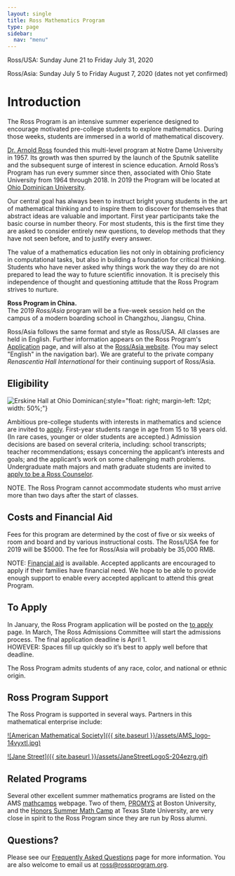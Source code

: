 ```yaml
---
layout: single
title: Ross Mathematics Program
type: page
sidebar:
  nav: "menu"
---
```

Ross/USA:  Sunday June 21   to   Friday July 31, 2020

Ross/Asia:  Sunday July 5   to   Friday August 7, 2020  (dates not yet confirmed)

# Introduction

The Ross Program is an intensive summer experience designed to encourage motivated pre-college students to explore mathematics. During those weeks, students are immersed in a world of mathematical discovery.

[Dr. Arnold Ross](/alumni/biography/ "Ross Biography") founded this multi-level program at Notre Dame University in 1957\. Its growth was then spurred by the launch of the Sputnik satellite and the subsequent surge of interest in science education. Arnold Ross’s Program has run every summer since then, associated with Ohio State University from 1964 through 2018. In 2019 the Program will be located at <a href="http://www.ohiodominican.edu/"> Ohio Dominican University</a>.  

Our central goal has always been to instruct bright young students in the art of mathematical thinking and to inspire them to discover for themselves that abstract ideas are valuable and important. First year participants take the basic course in number theory. For most students, this is the first time they are asked to consider entirely new questions, to develop methods that they have not seen before, and to justify every answer.

The value of a mathematics education lies not only in obtaining proficiency in computational tasks, but also in building a foundation for critical thinking. Students who have never asked why things work the way they do are not prepared to lead the way to future scientific innovation. It is precisely this independence of thought and questioning attitude that the Ross Program strives to nurture.

**Ross Program in China.**  
The 2019 _Ross/Asia_ program will be a five-week session held on the campus of a modern boarding school in Changzhou, Jiangsu, China.  

Ross/Asia follows the same format and style as Ross/USA. All classes are held in English. Further information appears on the Ross Program's [Application](/students/to-apply/) page, and will also at the [Ross/Asia website](http://www.rossmathasia.org/).  (You may select "English" in the navigation bar). We are grateful to the private company _Renascentia Hall International_ for their continuing support of Ross/Asia.

## Eligibility

![Erskine Hall at Ohio Dominican](https://upload.wikimedia.org/wikipedia/commons/thumb/6/61/Ohio_Dominican_University_%28Columbus%2C_Ohio%29_-_Erskine_Hall.jpg/1920px-Ohio_Dominican_University_%28Columbus%2C_Ohio%29_-_Erskine_Hall.jpg){:style="float: right; margin-left: 12pt; width: 50%;"}

Ambitious pre-college students with interests in mathematics and science are invited to [apply](/students/to-apply.md/). First-year students range in age from 15 to 18 years old. (In rare cases, younger or older students are accepted.)  Admission decisions are based on several criteria, including: school transcripts; teacher recommendations;  essays concerning the applicant’s interests and goals; and the applicant’s work on some challenging math problems. 
Undergraduate math majors and math graduate students are invited to [apply to be a Ross Counselor](/counselors/).

NOTE. The Ross Program cannot accommodate students who must arrive more than two days after the start of classes.

## Costs and Financial Aid

Fees for this program are determined by the cost of five or six weeks of room and board and by various instructional costs. The Ross/USA fee for 2019 will be $5000. The fee for Ross/Asia will probably be 35,000 RMB. 

NOTE: [Financial aid](https://rossprogram.org/students/faq/#are-scholarships-available) is available. Accepted applicants are encouraged to apply if their families have financial need. We hope to be able to provide enough support to enable every accepted applicant to attend this great Program.   

## To Apply

In January, the Ross Program application will be posted on the [to apply](/students/to-apply.md/) page. In March, The Ross Admissions Committee will start the admissions process.  The final application deadline is April 1. <br>
HOWEVER: Spaces fill up quickly so it’s best to apply well before that deadline.

The Ross Program admits students of any race, color, and national or ethnic origin.

## Ross Program Support

The Ross Program is supported in several ways. Partners in this mathematical enterprise include:

[![American Mathematical Society]({{ site.baseurl }}/assets/AMS_logo-14vyxtl.jpg)](http://www.ams.org/programs/edu-support/epsilon/emp-epsilon)

[![Jane Street]({{ site.baseurl }}/assets/JaneStreetLogoS-204ezrg.gif)](https://www.janestreet.com/) 

## Related Programs

Several other excellent summer mathematics programs are listed on the AMS 
<a href="http://www.ams.org/programs/students/high-school/emp-mathcamps" target="_blank">mathcamps</a> webpage. 
Two of them, [PROMYS](http://www.promys.org) at Boston University, and the [Honors Summer Math Camp](https://www.txstate.edu/mathworks/camps/Summer-Math-Camps-Information/hsmc.html) at Texas State University, are very close in spirit to the Ross Program since they are run by Ross alumni.

## Questions?

Please see our [Frequently Asked Questions](/students/faq/) page for more information. You are also welcome to email us at [ross@rossprogram.org](mailto:ross@rossprogram.org).

&nbsp;


&nbsp;
